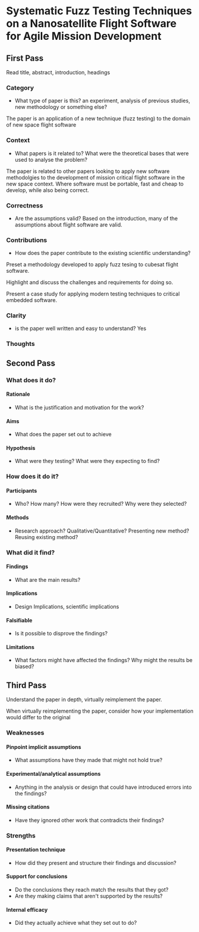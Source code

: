 # Systematic Fuzz Testing Techniques on a Nanosatellite Flight Software for Agile Mission Development

## First Pass
Read title, abstract, introduction, headings
### Category
- What type of paper is this? an experiment, analysis of previous studies, new methodology or something else?

The paper is an application of a new technique (fuzz testing) to the domain of new space flight software

### Context
- What papers is it related to? What were the theoretical bases that were used to analyse the problem?

The paper is related to other papers looking to apply new software methodolgies to the development of mission critical flight software in the new space context. Where software must be portable, fast and cheap to develop, while also being correct.

### Correctness
- Are the assumptions valid?
Based on the introduction, many of the assumptions about flight software are valid.

### Contributions
- How does the paper contribute to the existing scientific understanding?

Preset a methodology developed to apply fuzz tesing to cubesat flight software.

Highlight and discuss the challenges and requirements for doing so.

Present a case study for applying modern testing techniques to critical embedded software.

### Clarity
- is the paper well written and easy to understand?
Yes

### Thoughts

## Second Pass

### What does it do?
#### Rationale
- What is the justification and motivation for the work?
#### Aims
- What does the paper set out to achieve
#### Hypothesis
- What were they testing? What were they expecting to find?

### How does it do it?
#### Participants
- Who? How many? How were they recruited? Why were they selected?
#### Methods
- Research approach? Qualitative/Quantitative? Presenting new method? Reusing existing method?

### What did it find?
#### Findings
- What are the main results?
#### Implications
- Design Implications, scientific implications
#### Falsifiable
- Is it possible to disprove the findings?
#### Limitations
- What factors might have affected the findings? Why might the results be biased?

## Third Pass
Understand the paper in depth, virtually reimplement the paper.

When virtually reimplementing the paper, consider how your implementation would differ to the original
### Weaknesses
#### Pinpoint implicit assumptions
- What assumptions have they made that might not hold true?
#### Experimental/analytical assumptions
- Anything in the analysis or design that could have introduced errors into the findings?
#### Missing citations
- Have they ignored other work that contradicts their findings?

### Strengths
#### Presentation technique
- How did they present and structure their findings and discussion?
#### Support for conclusions
- Do the conclusions they reach match the results that they got?
- Are they making claims that aren't supported by the results?
#### Internal efficacy
- Did they actually achieve what they set out to do?


